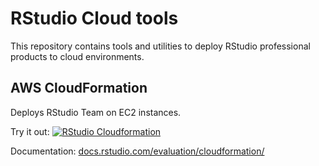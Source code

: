 # RStudio Cloud tools

This repository contains tools and utilities to deploy RStudio professional products to cloud environments.

## AWS CloudFormation

Deploys RStudio Team on EC2 instances.

Try it out: [![RStudio Cloudformation](https://s3.amazonaws.com/cloudformation-examples/cloudformation-launch-stack.png)](https://us-east-1.console.aws.amazon.com/cloudformation/home?region=us-east-1#/stacks/new?templateURL=https://rstudio-cloud-tools.s3.amazonaws.com/rstudio-standalone.yml&stackName=RStudioTeam)

Documentation: [docs.rstudio.com/evaluation/cloudformation/](http://docs.rstudio.com/evaluation/cloudformation/)
